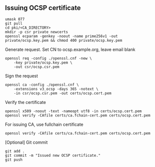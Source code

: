 ## Issuing OCSP certificate
```
umask 077
git pull
cd pki/<CA_DIRECTORY>
mkdir -p csr private newcerts
openssl ecparam -genkey -noout -name prime256v1 -out private/ocsp.key.pem && chmod 400 private/ocsp.key.pem
```
Generate request. Set CN to ocsp.example.org, leave email blank
```
openssl req -config ./openssl.cnf -new \
	-key private/ocsp.key.pem \
	-out csr/ocsp.csr.pem
```

Sign the request
```
openssl ca -config ./openssl.cnf \
	-extensions v3_ocsp -days 365 -notext \
	-in csr/ocsp.csr.pem -out certs/ocsp.cert.pem
```

Verify the certificate
```
openssl x509 -noout -text -nameopt utf8 -in certs/ocsp.cert.pem
openssl verify -CAfile certs/ca.fchain-cert.pem certs/ocsp.cert.pem
```
For issuing CA, use fullchain certificate
```
openssl verify -CAfile certs/ca.fchain-cert.pem certs/ocsp.cert.pem
```

[Optional] Git commit
```
git add .
git commit -m "Issued new OCSP certificate."
git push
```
